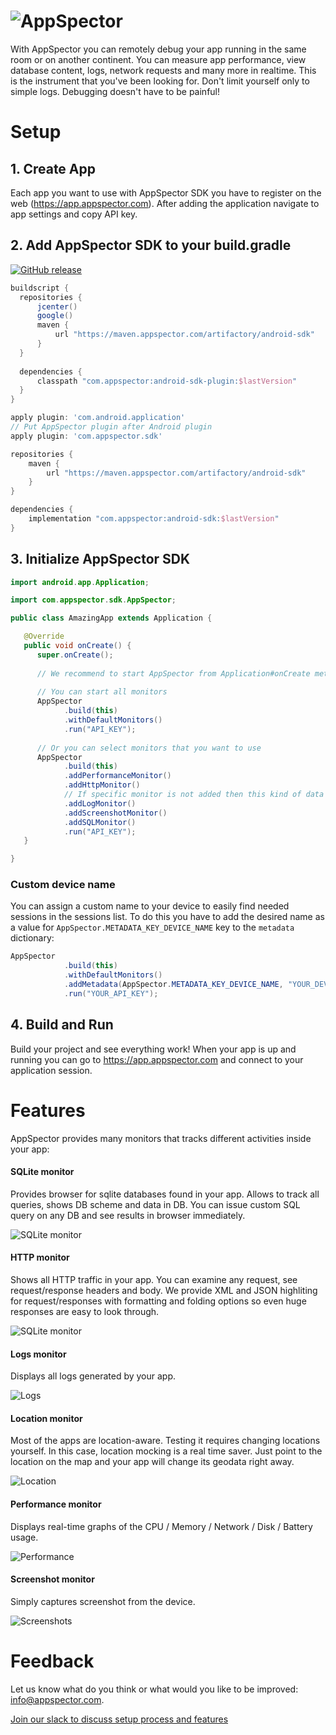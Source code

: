 # ![AppSpector](https://github.com/appspector/ios-sdk/raw/master/github-cover.png)

With AppSpector you can remotely debug your app running in the same room or on another continent. 
You can measure app performance, view database content, logs, network requests and many more in realtime. 
This is the instrument that you've been looking for. Don't limit yourself only to simple logs. 
Debugging doesn't have to be painful!

# Setup

## 1. Create App
Each app you want to use with AppSpector SDK you have to register on the web (https://app.appspector.com).
After adding the application navigate to app settings and copy API key.

## 2. Add AppSpector SDK to your build.gradle
<!-- integration-manual-start -->
[![GitHub release](https://img.shields.io/github/release/appspector/android-sdk.svg)](https://github.com/appspector/android-sdk)

```groovy
buildscript {
  repositories {
      jcenter()
      google()
      maven {
          url "https://maven.appspector.com/artifactory/android-sdk"
      }
  }
  
  dependencies {
      classpath "com.appspector:android-sdk-plugin:$lastVersion"
  }
}

apply plugin: 'com.android.application'
// Put AppSpector plugin after Android plugin
apply plugin: 'com.appspector.sdk'

repositories {
    maven {
        url "https://maven.appspector.com/artifactory/android-sdk"
    }
}

dependencies {
    implementation "com.appspector:android-sdk:$lastVersion"
}
```
<!-- integration-manual-end -->

## 3. Initialize AppSpector SDK
<!-- initialization-manual-start -->
```java
import android.app.Application;

import com.appspector.sdk.AppSpector;

public class AmazingApp extends Application {

   @Override
   public void onCreate() {
      super.onCreate();
      
      // We recommend to start AppSpector from Application#onCreate method
      
      // You can start all monitors
      AppSpector
            .build(this)
            .withDefaultMonitors()            
            .run("API_KEY");
            
      // Or you can select monitors that you want to use
      AppSpector
            .build(this)
            .addPerformanceMonitor()
            .addHttpMonitor()
            // If specific monitor is not added then this kind of data won't be tracked and available on the web
            .addLogMonitor()
            .addScreenshotMonitor()
            .addSQLMonitor()
            .run("API_KEY");
   }

}
```
<!-- initialization-manual-end -->

### Custom device name

You can assign a custom name to your device to easily find needed sessions in the sessions list. To do this you have to add the desired name as a value for `AppSpector.METADATA_KEY_DEVICE_NAME` key to the `metadata` dictionary:

```java
AppSpector
            .build(this)
            .withDefaultMonitors()
            .addMetadata(AppSpector.METADATA_KEY_DEVICE_NAME, "YOUR_DEVICE_NAME")
            .run("YOUR_API_KEY");
```

## 4. Build and Run

Build your project and see everything work! When your app is up and running you can go to https://app.appspector.com and connect to your application session.

# Features
AppSpector provides many monitors that tracks different activities inside your app:

#### SQLite monitor
Provides browser for sqlite databases found in your app. Allows to track all queries, shows DB scheme and data in DB. You can issue custom SQL query on any DB and see results in browser immediately.

![SQLite monitor](images/sqlite-monitor.png)

#### HTTP monitor
Shows all HTTP traffic in your app. You can examine any request, see request/response headers and body.
We provide XML and JSON highliting for request/responses with formatting and folding options so even huge responses are easy to look through.

![SQLite monitor](images/http-monitor.png)

#### Logs monitor
Displays all logs generated by your app.

![Logs](images/logs-monitor.png)

#### Location monitor
Most of the apps are location-aware. Testing it requires changing locations yourself. In this case, location mocking is a real time saver. Just point to the location on the map and your app will change its geodata right away.

![Location](images/location-monitor.png)

#### Performance monitor
Displays real-time graphs of the CPU / Memory / Network / Disk / Battery usage.

![Performance](images/performance-monitor.png)

#### Screenshot monitor
Simply captures screenshot from the device.

![Screenshots](images/screenshot-monitor.png)

# Feedback
Let us know what do you think or what would you like to be improved: [info@appspector.com](mailto:info@appspector.com).

[Join our slack to discuss setup process and features](https://slack.appspector.com)
